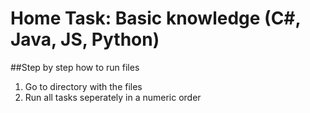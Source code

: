 # Home Task: Basic knowledge (C#, Java, JS, Python)
##Step by step how to run files
1. Go to directory with the files
2. Run all tasks seperately in a numeric order
